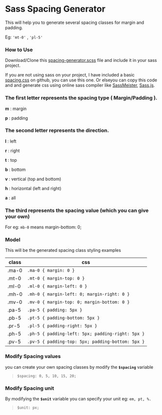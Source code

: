 # Sass Spacing Generator
This will help you to generate several spacing classes for margin and padding.

Eg: `'mt-0'` , `'pl-5'`


### How to Use
Download/Clone this [spacing-generator.scss](https://github.com/vineethtrv/sass-spacing-generator/blob/master/spacing-generator.scss)  file and include it in your sass project.

If you are not using sass on your project, I have included a basic [spacing.css](https://github.com/vineethtrv/sass-spacing-generator/blob/master/spacing.css) on github, you can use this one.
Or elseyou can copy this code and and generate css using online sass compiler like [SassMeister](https://www.sassmeister.com), [Sass.js](https://sass.js.org). 

  
### The first letter represents the spacing type ( Margin/Padding ).

**m** :  margin 

**p** :  padding 

### The second letter represents the direction.
**l**	: left

**r**	: right

**t** 	: top

**b** 	: bottom

**v**	: vertical (top and bottom)

**h**	: horizontal (left and right)

**a**	: all

### The third represents the spacing value (which you can give your own)
For eg: `mb-0`  means margin-bottom: 0;

### Model
This will be the generated spacing class styling examples 

| class | css |
|--|--|
| .ma-0 | `.ma-0 { margin: 0 }`  |
| .mt-0 | `.mt-0 { margin-top: 0 }`  |
| .ml-0 | `.ml-0 { margin-left: 0 }` | 
| .mh-0 | `.mh-0 { margin-left: 0; margin-right: 0 }` |
| .mv-0 | `.mv-0 { margin-top: 0; margin-bottom: 0 }` |
| .pa-5 | `.pa-5 { padding: 5px }`  |
| .pb-5 | `.pt-5 { padding-bottom: 5px }`  |
| .pr-5 | `.pl-5 { padding-right: 5px }` | 
| .ph-5 | `.ph-5 { padding-left: 5px; padding-right: 5px }` |
| .pv-5 | `.pv-5 { padding-top: 5px; padding-bottom: 5px }` |

### Modify Spacing values
you can create your own spacing classes by modify the **`$spacing`** variable

> `$spacing: 0, 5, 10, 15, 20;`

### Modify Spacing unit
By modifying the **`$unit`** variable you can specify your unit eg: `em, pt, %.`

> `$unit: px;`

 

